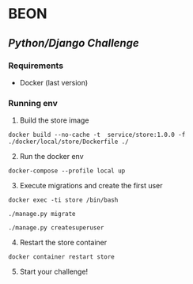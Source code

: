 # BEON
## _Python/Django Challenge_

### Requirements

- Docker (last version)

### Running env


1. Build the store image

```text
docker build --no-cache -t  service/store:1.0.0 -f ./docker/local/store/Dockerfile ./
```

2. Run the docker env

```text
docker-compose --profile local up
```

3. Execute migrations and create the first user

```text
docker exec -ti store /bin/bash
```
```text
./manage.py migrate
```

```text
./manage.py createsuperuser
```

4. Restart the store container
```text
docker container restart store
```

5. Start your challenge!
